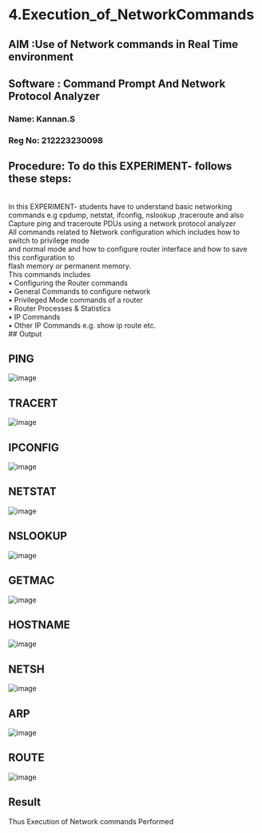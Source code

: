 # 4.Execution_of_NetworkCommands
## AIM :Use of Network commands in Real Time environment
## Software : Command Prompt And Network Protocol Analyzer
### Name: Kannan.S
### Reg No: 212223230098
## Procedure: To do this EXPERIMENT- follows these steps:
<BR>
In this EXPERIMENT- students have to understand basic networking commands e.g cpdump, netstat, ifconfig, nslookup ,traceroute and also Capture ping and traceroute PDUs using a network protocol analyzer 
<BR>
All commands related to Network configuration which includes how to switch to privilege mode
<BR>
and normal mode and how to configure router interface and how to save this configuration to
<BR>
flash memory or permanent memory.
<BR>
This commands includes
<BR>
• Configuring the Router commands
<BR>
• General Commands to configure network
<BR>
• Privileged Mode commands of a router 
<BR>
• Router Processes & Statistics
<BR>
• IP Commands
<BR>
• Other IP Commands e.g. show ip route etc.
<BR>
## Output

## PING
![image](https://github.com/user-attachments/assets/999c4ba9-e12c-4735-87ec-29a19c12de1a)
## TRACERT
![image](https://github.com/user-attachments/assets/92a955a9-4165-4d84-ad9a-e662f70bb40b)
## IPCONFIG
![image](https://github.com/user-attachments/assets/e6820cee-d431-4393-b435-471655fcac12)
## NETSTAT
![image](https://github.com/user-attachments/assets/cadb99f5-081d-4fc0-99ed-ed878242bbeb)
## NSLOOKUP
![image](https://github.com/user-attachments/assets/462a7d9c-cbdf-44a1-be2c-cc2690326c37)
## GETMAC
![image](https://github.com/user-attachments/assets/6c4b3649-d494-4305-a57c-c7131fe02f37)
## HOSTNAME
![image](https://github.com/user-attachments/assets/0d7954d3-b928-473c-8c8e-c661f5bc9bca)
## NETSH
![image](https://github.com/user-attachments/assets/15c65e56-b4fa-4e83-b5d0-8467f902c57b)
## ARP
![image](https://github.com/user-attachments/assets/dbc1b37c-302e-4408-acac-1e624bd19c1f)
## ROUTE
![image](https://github.com/user-attachments/assets/07d83364-b956-4367-b009-8204d14af49b)








## Result
Thus Execution of Network commands Performed 



